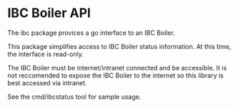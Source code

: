 # IBC Boiler API

The ibc package provices a go interface to an IBC Boiler.

This package simplifies access to IBC Boiler status information. At this time, the interface is read-only.

The IBC Boiler must be internet/intranet connected and be accessible. It is not reccomended to expose the IBC Boiler to the internet so this library is best accessed via intranet.

See the cmd/ibcstatus tool for sample usage.